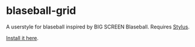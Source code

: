 # blaseball-grid
A userstyle for blaseball inspired by BIG SCREEN Blaseball. Requires [Stylus](https://add0n.com/stylus.html).

[Install it here](https://github.com/Absotively/blaseball-grid/raw/main/blaseball-grid.user.css).
